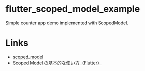# flutter_scoped_model_example

Simple counter app demo implemented with ScopedModel.

# Links

- [scoped_model](https://github.com/brianegan/scoped_model)
- [Scoped Model の基本的な使い方（Flutter）](https://qiita.com/hayassh/items/690fa0d6528e056617b5)

